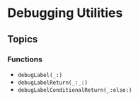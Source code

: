 # Debugging Utilities

## Topics

### Functions

- ``debugLabel(_:)``
- ``debugLabelReturn(_:_:)``
- ``debugLabelConditionalReturn(_:else:)``
